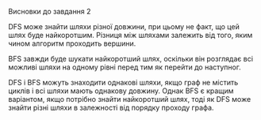 Висновки до завдання 2

DFS може знайти шляхи різної довжини, при цьому не факт, що цей шлях буде найкоротшим. Різниця між шляхами залежить від того, яким чином алгоритм проходить вершини.

BFS завжди буде шукати найкоротший шлях, оскільки він розглядає всі можливі шляхи на одному рівні перед тим як перейти до наступног.

DFS і BFS можуть знаходити однакові шляхи, якщо граф не містить циклів і всі шляхи мають однакову довжину. Однак BFS є кращим варіантом, якщо потрібно знайти найкоротший шлях, тоді як DFS може знайти різні шляхи в залежності від порядку проходу графа.
